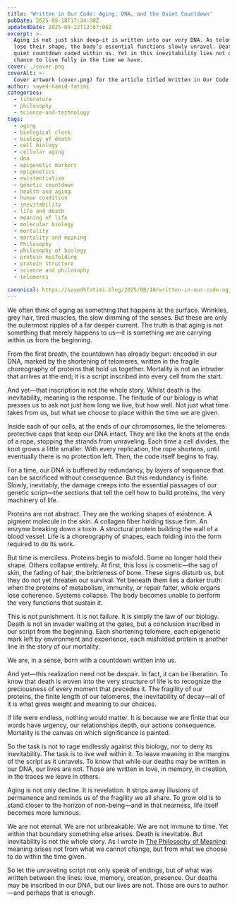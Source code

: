 ```yaml
---
title: 'Written in Our Code: Aging, DNA, and the Quiet Countdown'
pubDate: 2025-08-18T17:34:58Z
updatedDate: 2025-09-22T12:07:06Z
excerpt: >-
  Aging is not just skin deep—it is written into our very DNA. As telomeres shorten and proteins
  lose their shape, the body’s essential functions slowly unravel. Death is not an intruder but a
  quiet countdown coded within us. Yet in this inevitability lies not despair, but meaning—the
  chance to live fully in the time we have.
cover: ./cover.png
coverAlt: >-
  Cover artwork (cover.png) for the article titled Written in Our Code: Aging, DNA, and the Quiet Countdown.
author: sayed-hamid-fatimi
categories:
  - literature
  - philosophy
  - science-and-technology
tags:
  - aging
  - biological clock
  - biology of death
  - cell biology
  - cellular aging
  - dna
  - epigenetic markers
  - epigenetics
  - existentialism
  - genetic countdown
  - health and aging
  - human condition
  - inevitability
  - life and death
  - meaning of life
  - molecular biology
  - mortality
  - mortality and meaning
  - Philosophy
  - philosophy of biology
  - protein misfolding
  - protein structure
  - science and philosophy
  - telomeres

canonical: https://sayedhfatimi.blog/2025/08/18/written-in-our-code-aging-dna-and-the-quiet-countdown/
---
```


We often think of aging as something that happens at the surface. Wrinkles, grey hair, tired muscles, the slow dimming of the senses. But these are only the outermost ripples of a far deeper current. The truth is that aging is not something that merely happens to us—it is something we are carrying within us from the beginning.

From the first breath, the countdown has already begun: encoded in our DNA, marked by the shortening of telomeres, written in the fragile choreography of proteins that hold us together. Mortality is not an intruder that arrives at the end; it is a script inscribed into every cell from the start.

And yet—that inscription is not the whole story. Whilst death is the inevitability, meaning is the response. The finitude of our biology is what presses us to ask not just how long we live, but how well. Not just what time takes from us, but what we choose to place within the time we are given.

Inside each of our cells, at the ends of our chromosomes, lie the telomeres: protective caps that keep our DNA intact. They are like the knots at the ends of a rope, stopping the strands from unraveling. Each time a cell divides, the knot grows a little smaller. With every replication, the rope shortens, until eventually there is no protection left. Then, the code itself begins to fray.

For a time, our DNA is buffered by redundancy, by layers of sequence that can be sacrificed without consequence. But this redundancy is finite. Slowly, inevitably, the damage creeps into the essential passages of our genetic script—the sections that tell the cell how to build proteins, the very machinery of life.

Proteins are not abstract. They are the working shapes of existence. A pigment molecule in the skin. A collagen fiber holding tissue firm. An enzyme breaking down a toxin. A structural protein building the wall of a blood vessel. Life is a choreography of shapes, each folding into the form required to do its work.

But time is merciless. Proteins begin to misfold. Some no longer hold their shape. Others collapse entirely. At first, this loss is cosmetic—the sag of skin, the fading of hair, the brittleness of bone. These signs disturb us, but they do not yet threaten our survival. Yet beneath them lies a darker truth: when the proteins of metabolism, immunity, or repair falter, whole organs lose coherence. Systems collapse. The body becomes unable to perform the very functions that sustain it.

This is not punishment. It is not failure. It is simply the law of our biology. Death is not an invader waiting at the gates, but a conclusion inscribed in our script from the beginning. Each shortening telomere, each epigenetic mark left by environment and experience, each misfolded protein is another line in the story of our mortality.

We are, in a sense, born with a countdown written into us.

And yet—this realization need not be despair. In fact, it can be liberation. To know that death is woven into the very structure of life is to recognize the preciousness of every moment that precedes it. The fragility of our proteins, the finite length of our telomeres, the inevitability of decay—all of it is what gives weight and meaning to our choices.

If life were endless, nothing would matter. It is because we are finite that our words have urgency, our relationships depth, our actions consequence. Mortality is the canvas on which significance is painted.

So the task is not to rage endlessly against this biology, nor to deny its inevitability. The task is to live well within it. To leave meaning in the margins of the script as it unravels. To know that while our deaths may be written in our DNA, our lives are not. Those are written in love, in memory, in creation, in the traces we leave in others.

Aging is not only decline. It is revelation. It strips away illusions of permanence and reminds us of the fragility we all share. To grow old is to stand closer to the horizon of non-being—and in that nearness, life itself becomes more luminous.

We are not eternal. We are not unbreakable. We are not immune to time. Yet within that boundary something else arises. Death is inevitable. But inevitability is not the whole story. As I wrote in [The Philosophy of Meaning](/books/the-philosophy-of-meaning/): meaning arises not from what we cannot change, but from what we choose to do within the time given.

So let the unraveling script not only speak of endings, but of what was written between the lines: love, memory, creation, presence. Our deaths may be inscribed in our DNA, but our lives are not. Those are ours to author—and perhaps that is enough.

